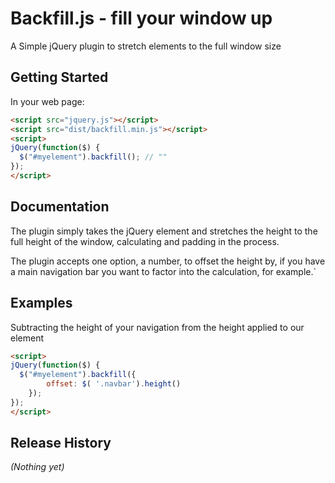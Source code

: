 # Backfill.js - fill your window up

A Simple jQuery plugin to stretch elements to the full window size

## Getting Started

<!-- Download the [production version][min] or the [development version][max].

[min]: https://raw.github.com/kojinkai/jquery-backfilljs/master/dist/jquery.backfill.min.js
[max]: https://raw.github.com/kojinkai/jquery-backfilljs/master/dist/jquery.backfill.js -->

In your web page:

```html
<script src="jquery.js"></script>
<script src="dist/backfill.min.js"></script>
<script>
jQuery(function($) {
  $("#myelement").backfill(); // ""
});
</script>
```

## Documentation
The plugin simply takes the jQuery element and stretches the height to the full height of the window, calculating and padding in the process.

The plugin accepts one option, a number, to offset the height by, if you have a main navigation bar you want to factor into the calculation, for example.`

## Examples 
Subtracting the height of your navigation from the height applied to our element

```html
<script>
jQuery(function($) {
  $("#myelement").backfill({
        offset: $( '.navbar').height()
    });
});
</script>
```
## Release History
_(Nothing yet)_
